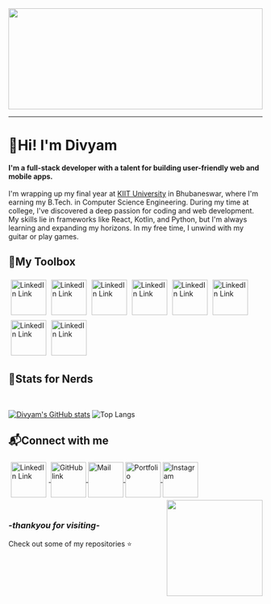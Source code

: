<img src="https://media1.giphy.com/media/v1.Y2lkPTc5MGI3NjExc2RoeWcwNjZqOW0zdHY3bTV2cmxnZDJzcXc5c3Jlamd4M3BsZXIyciZlcD12MV9pbnRlcm5hbF9naWZfYnlfaWQmY3Q9Zw/APel4rVH09pmxIZcZN/giphy.webp" width = 100% height = 200px style="object-fit: cover;">

---

<h1>👋Hi! I'm Divyam </h1>


<p>
<b>I'm a full-stack developer with a talent for building user-friendly web and mobile apps.</b><br><br>
I'm wrapping up my final year at </i><a href="https://kiit.ac.in">KIIT University</a> in Bhubaneswar, where I'm earning my B.Tech. in Computer Science Engineering. During my time at college, I've discovered a deep passion for coding and web development. My skills lie in frameworks like React, Kotlin, and Python, but I'm always learning and expanding my horizons. In my free time, I unwind with my guitar or play games. 
</p>

**<h2>🔧My Toolbox </h2>**

<img src="https://img.icons8.com/?size=100&id=Rc0Xn5AtE8kX&format=png&color=000000" style="vertical-align:middle; margin:5px 5px 5px 5px;" alt="LinkedIn Link" height=70 ><img src="https://img.icons8.com/?size=100&id=tGvHBPJaKqEd&format=png&color=000000" style="vertical-align:middle; margin:5px 5px 5px 5px;" alt="LinkedIn Link" height=70 ><img src="https://img.icons8.com/?size=100&id=20909&format=png&color=000000" style="vertical-align:middle; margin:5px 5px 5px 5px;" alt="LinkedIn Link" height=70 ><img src="https://img.icons8.com/?size=100&id=7gdY5qNXaKC0&format=png&color=000000" style="vertical-align:middle; margin:5px 5px 5px 5px;" alt="LinkedIn Link" height=70 ><img src="https://img.icons8.com/?size=100&id=TpULddJc4gTh&format=png&color=000000" style="vertical-align:middle; margin:5px 5px 5px 5px;" alt="LinkedIn Link" height=70 ><img src="https://img.icons8.com/?size=100&id=25Sjy8fKExYA&format=png&color=000000" style="vertical-align:middle; margin:5px 5px 5px 5px;" alt="LinkedIn Link" height=70 ><img src="https://img.icons8.com/?size=100&id=bosfpvRzNOG8&format=png&color=000000" style="vertical-align:middle; margin:5px 5px 5px 5px;" alt="LinkedIn Link" height=70 ><img src="https://img.icons8.com/?size=100&id=hsPbhkOH4FMe&format=png&color=000000" style="vertical-align:middle; margin:5px 5px 5px 5px;" alt="LinkedIn Link" height=70 >


**<h2>📑Stats for Nerds</h2>**

<br>

[![Divyam's GitHub stats](https://github-readme-stats.vercel.app/api?username=Divyam2203&theme=gruvbox_light)](https://github.com/anuraghazra/github-readme-stats)
![Top Langs](https://github-readme-stats.vercel.app/api/top-langs/?username=divyam2203&size_weight=0.25&count_weight=0.75&hide=powershell,batchfile&theme=gruvbox_light&card-height=300px) 


**<h2>📬Connect with me </h2>**


<a href ="https://www.linkedin.com/in/divyam-4b9476255/" target ="_blank" title="LinkedIn">
<img src="https://img.icons8.com/?size=100&id=64154&format=png&color=000000" style="vertical-align:middle; margin:5px 5px 5px 5px;" alt="LinkedIn Link" height=70 >
</a>
<a href ="https://github.com/Divyam2203" target ="_blank" title="GitHub">
<img src="https://img.icons8.com/?size=100&id=118557&format=png&color=000000" style="vertical-align:middle" height=70 alt="GitHub link">
</a>
<a href ="mailto:divyam2203@gmail.com" target ="_blank" title="Mail">
<img src="https://img.icons8.com/?size=100&id=108806&format=png&color=000000" style="vertical-align:middle" height=70 alt="Mail" >
</a>
<a href ="https://divyam2203.pythonanywhere.com/" target ="_blank" title="Portfolio">
<img src="https://img.icons8.com/?size=100&id=121191&format=png&color=000000" style="vertical-align:middle" height=70 alt="Portfolio">
</a>
<a href ="https://www.instagram.com/divyaminapickle/" target ="_blank" tile="Instagram" >
<img src="https://img.icons8.com/?size=100&id=111412&format=png&color=000000" style="vertical-align:middle" height=70 alt="Instagram">
</a>
<img align ='right' src="https://i.giphy.com/media/v1.Y2lkPTc5MGI3NjExcmJmMDB5c3pxaTc0MGhsdmxmNmVpcjhzMHF2c3I4YnNseWN3NXJtZCZlcD12MV9pbnRlcm5hbF9naWZfYnlfaWQmY3Q9Zw/HzPtbOKyBoBFsK4hyc/giphy.gif" width = "190" style="margin-left:20px;vertical-align:middle;">
<br>

<br>

*<h3>-thankyou for visiting-</h3>*
Check out some of my repositories ⭐


